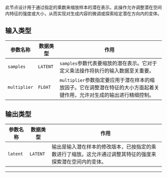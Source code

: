 
此节点设计用于通过指定的乘数来缩放样本的潜在表示。此操作允许调整潜在空间内特征的强度或大小，从而实现对生成内容的微调或探索给定潜在方向内的变体。

## 输入类型
| 参数名称 | 数据类型 | 作用 |
| --- | --- | --- |
| `samples` | `LATENT` | `samples`参数代表要缩放的潜在表示。它对于定义乘法操作将执行的输入数据至关重要。 |
| `multiplier` | `FLOAT` | `multiplier`参数指定要应用于潜在样本的缩放因子。它在调整潜在特征的大小方面起着关键作用，允许对生成的输出进行精细控制。 |

## 输出类型
| 参数名称 | 数据类型 | 作用 |
| --- | --- | --- |
| `latent` | `LATENT` | 输出是输入潜在样本的修改版本，已按指定的乘数进行了缩放。这允许通过调整其特征的强度来探索潜在空间内的变体。 |
---